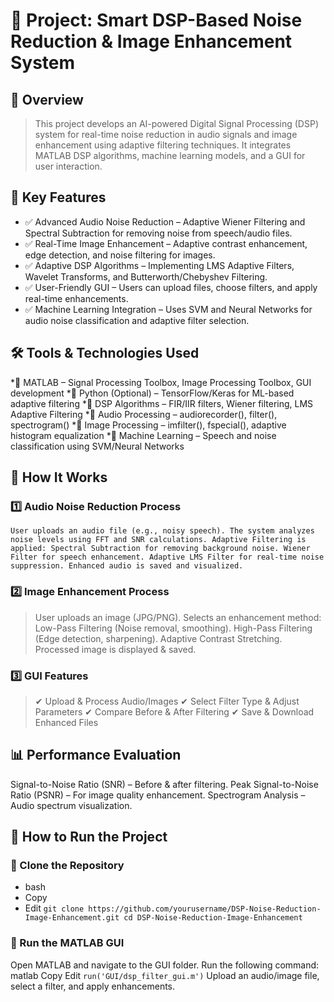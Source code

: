 # 📌 Project: Smart DSP-Based Noise Reduction & Image Enhancement System
## 🚀 Overview
>This project develops an AI-powered Digital Signal Processing (DSP) system for real-time noise reduction in audio signals and image enhancement using adaptive filtering techniques. It integrates MATLAB DSP algorithms, machine learning models, and a GUI for user interaction.

## 📜 Key Features
* ✅ Advanced Audio Noise Reduction – Adaptive Wiener Filtering and Spectral Subtraction for removing noise from speech/audio files.
* ✅ Real-Time Image Enhancement – Adaptive contrast enhancement, edge detection, and noise filtering for images.
* ✅ Adaptive DSP Algorithms – Implementing LMS Adaptive Filters, Wavelet Transforms, and Butterworth/Chebyshev Filtering.
 * ✅ User-Friendly GUI – Users can upload files, choose filters, and apply real-time enhancements.
  * ✅ Machine Learning Integration – Uses SVM and Neural Networks for audio noise classification and adaptive filter selection.

## 🛠️ Tools & Technologies Used
*🔹 MATLAB – Signal Processing Toolbox, Image Processing Toolbox, GUI development
 *🔹 Python (Optional) – TensorFlow/Keras for ML-based adaptive filtering
 *🔹 DSP Algorithms – FIR/IIR filters, Wiener filtering, LMS Adaptive Filtering
 *🔹 Audio Processing – audiorecorder(), filter(), spectrogram()
 *🔹 Image Processing – imfilter(), fspecial(), adaptive histogram equalization
 *🔹 Machine Learning – Speech and noise classification using SVM/Neural Networks

## 🔹 How It Works
### 1️⃣ Audio Noise Reduction Process
  `User uploads an audio file (e.g., noisy speech).
  The system analyzes noise levels using FFT and SNR calculations.
  Adaptive Filtering is applied:
  Spectral Subtraction for removing background noise.
  Wiener Filter for speech enhancement.
  Adaptive LMS Filter for real-time noise suppression.
  Enhanced audio is saved and visualized.`
### 2️⃣ Image Enhancement Process
  > User uploads an image (JPG/PNG).
  Selects an enhancement method:
  Low-Pass Filtering (Noise removal, smoothing).
  High-Pass Filtering (Edge detection, sharpening).
  Adaptive Contrast Stretching.
  Processed image is displayed & saved.
### 3️⃣ GUI Features
  > ✔ Upload & Process Audio/Images
  ✔ Select Filter Type & Adjust Parameters
  ✔ Compare Before & After Filtering
  ✔ Save & Download Enhanced Files

## 📊 Performance Evaluation
  Signal-to-Noise Ratio (SNR) – Before & after filtering.
  Peak Signal-to-Noise Ratio (PSNR) – For image quality enhancement.
  Spectrogram Analysis – Audio spectrum visualization.
## 📖 How to Run the Project
### 🔹 Clone the Repository
* bash
* Copy
* Edit
`git clone https://github.com/yourusername/DSP-Noise-Reduction-Image-Enhancement.git
cd DSP-Noise-Reduction-Image-Enhancement`
### 🔹 Run the MATLAB GUI
Open MATLAB and navigate to the GUI folder.
Run the following command:
matlab
Copy
Edit
`run('GUI/dsp_filter_gui.m')`
Upload an audio/image file, select a filter, and apply enhancements.

